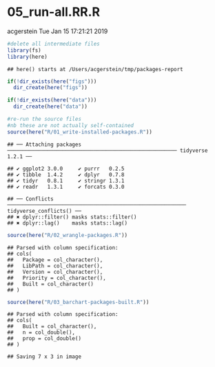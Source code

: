 05\_run-all.RR.R
================
acgerstein
Tue Jan 15 17:21:21 2019

``` r
#delete all intermediate files
library(fs)
library(here)
```

    ## here() starts at /Users/acgerstein/tmp/packages-report

``` r
if(!dir_exists(here("figs")))
  dir_create(here("figs"))

if(!dir_exists(here("data")))
  dir_create(here("data"))

#re-run the source files
#nb these are not actually self-contained
source(here("R/01_write-installed-packages.R"))
```

    ## ── Attaching packages ─────────────────────────────────────────────────────── tidyverse 1.2.1 ──

    ## ✔ ggplot2 3.0.0     ✔ purrr   0.2.5
    ## ✔ tibble  1.4.2     ✔ dplyr   0.7.8
    ## ✔ tidyr   0.8.1     ✔ stringr 1.3.1
    ## ✔ readr   1.3.1     ✔ forcats 0.3.0

    ## ── Conflicts ────────────────────────────────────────────────────────── tidyverse_conflicts() ──
    ## ✖ dplyr::filter() masks stats::filter()
    ## ✖ dplyr::lag()    masks stats::lag()

``` r
source(here("R/02_wrangle-packages.R"))
```

    ## Parsed with column specification:
    ## cols(
    ##   Package = col_character(),
    ##   LibPath = col_character(),
    ##   Version = col_character(),
    ##   Priority = col_character(),
    ##   Built = col_character()
    ## )

``` r
source(here("R/03_barchart-packages-built.R"))
```

    ## Parsed with column specification:
    ## cols(
    ##   Built = col_character(),
    ##   n = col_double(),
    ##   prop = col_double()
    ## )

    ## Saving 7 x 3 in image
